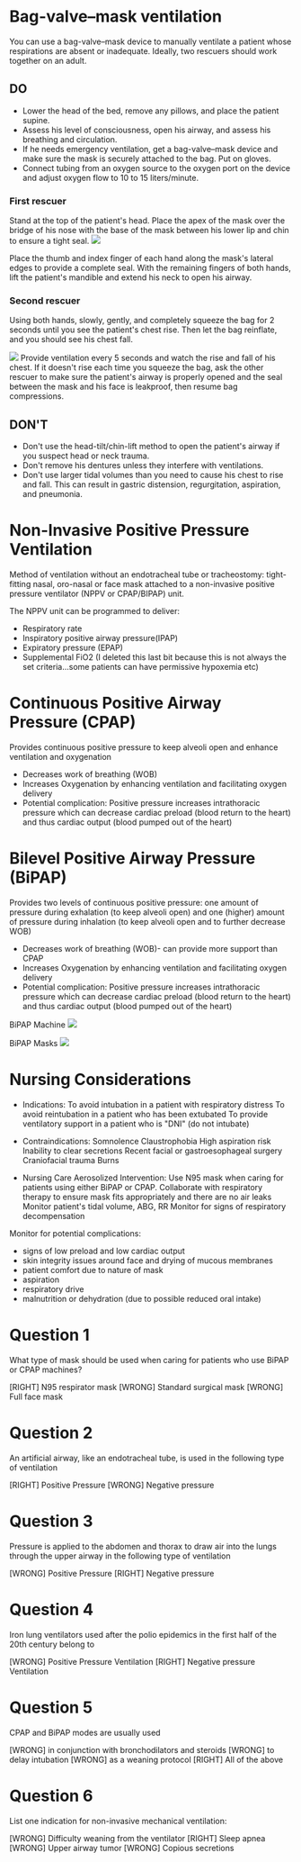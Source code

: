 # Bag-valve–mask ventilation
You can use a bag-valve–mask device to manually ventilate a patient whose respirations are absent or inadequate. Ideally, two rescuers should work together on an adult.

## DO
* Lower the head of the bed, remove any pillows, and place the patient supine.
* Assess his level of consciousness, open his airway, and assess his breathing and circulation.
* If he needs emergency ventilation, get a bag-valve–mask device and make sure the mask is securely attached to the bag. Put on gloves.
* Connect tubing from an oxygen source to the oxygen port on the device and adjust oxygen flow to 10 to 15 liters/minute.

### First rescuer

Stand at the top of the patient's head. Place the apex of the mask over the bridge of his nose with the base of the mask between his lower lip and chin to ensure a tight seal.
![](assets/ambu_1.jpeg)

Place the thumb and index finger of each hand along the mask's lateral edges to provide a complete seal. With the remaining fingers of both hands, lift the patient's mandible and extend his neck to open his airway.

### Second rescuer

Using both hands, slowly, gently, and completely squeeze the bag for 2 seconds until you see the patient's chest rise. Then let the bag reinflate, and you should see his chest fall.

![](assets/ambu_2.jpeg)
Provide ventilation every 5 seconds and watch the rise and fall of his chest. If it doesn't rise each time you squeeze the bag, ask the other rescuer to make sure the patient's airway is properly opened and the seal between the mask and his face is leakproof, then resume bag compressions.

## DON'T
* Don't use the head-tilt/chin-lift method to open the patient's airway if you suspect head or neck trauma.
* Don't remove his dentures unless they interfere with ventilations.
* Don't use larger tidal volumes than you need to cause his chest to rise and fall. This can result in gastric distension, regurgitation, aspiration, and pneumonia.

# Non-Invasive Positive Pressure Ventilation

Method of ventilation without an endotracheal tube or tracheostomy: tight-fitting nasal, oro-nasal or face mask attached to a non-invasive positive pressure ventilator (NPPV or CPAP/BIPAP) unit.

The NPPV unit can be programmed to deliver:

* Respiratory rate
* Inspiratory positive airway pressure(IPAP)
* Expiratory pressure (EPAP)
* Supplemental FiO2 (I deleted this last bit because this is not always the set criteria...some patients can have permissive hypoxemia etc)

# Continuous Positive Airway Pressure (CPAP)
Provides continuous positive pressure to keep alveoli open and enhance ventilation and oxygenation
* Decreases work of breathing (WOB)
* Increases Oxygenation by enhancing ventilation and facilitating oxygen delivery
* Potential complication: Positive pressure increases intrathoracic pressure which can decrease cardiac preload (blood return to the heart) and thus cardiac output (blood pumped out of the heart)

# Bilevel Positive Airway Pressure (BiPAP)
Provides two levels of continuous positive pressure: one amount of pressure during exhalation (to keep alveoli open) and one (higher) amount of pressure during inhalation (to keep alveoli open and to further decrease WOB)
* Decreases work of breathing (WOB)- can provide more support than CPAP
* Increases Oxygenation by enhancing ventilation and facilitating oxygen delivery
* Potential complication: Positive pressure increases intrathoracic pressure which can decrease cardiac preload (blood return to the heart) and thus cardiac output (blood pumped out of the heart)

BiPAP Machine
![](assets/bipap-machine.png)

BiPAP Masks
![](assets/bipap-masks.png)

# Nursing Considerations

* Indications:
To avoid intubation in a patient with respiratory distress
To avoid reintubation in a patient who has been extubated
To provide ventilatory support in a patient who is "DNI" (do not intubate)

* Contraindications:
Somnolence
Claustrophobia
High aspiration risk
Inability to clear secretions
Recent facial or gastroesophageal surgery
Craniofacial trauma
Burns

* Nursing Care
Aerosolized Intervention: Use N95 mask when caring for patients using either BiPAP or CPAP.
Collaborate with respiratory therapy to ensure mask fits appropriately and there are no air leaks
Monitor patient's tidal volume, ABG, RR
Monitor for signs of respiratory decompensation

Monitor for potential complications:
* signs of low preload and low cardiac output
* skin integrity issues around face and drying of mucous membranes
* patient comfort due to nature of mask
* aspiration
* respiratory drive
* malnutrition or dehydration (due to possible reduced oral intake)


# Question 1
What type of mask should be used when caring for patients who use BiPAP or CPAP machines?

[RIGHT] N95 respirator mask
[WRONG] Standard surgical mask
[WRONG] Full face mask

# Question 2
An artificial airway, like an endotracheal tube, is used in the following type of ventilation

[RIGHT] Positive Pressure
[WRONG] Negative pressure

# Question 3
Pressure is applied to the abdomen and thorax to draw air into the lungs through the upper airway in the following type of ventilation

[WRONG] Positive Pressure
[RIGHT] Negative pressure

# Question 4
Iron lung ventilators used after the polio epidemics in the first half of the 20th century belong to

[WRONG] Positive Pressure Ventilation
[RIGHT] Negative pressure Ventilation

# Question 5
CPAP and BiPAP modes are usually used

[WRONG] in conjunction with bronchodilators and steroids
[WRONG] to delay intubation
[WRONG] as a weaning protocol
[RIGHT] All of the above

# Question 6
List one indication for non-invasive mechanical ventilation:

[WRONG] Difficulty weaning from the ventilator
[RIGHT] Sleep apnea
[WRONG] Upper airway tumor
[WRONG] Copious secretions
